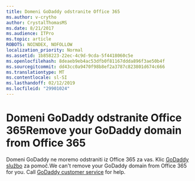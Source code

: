 ```yaml
---
title: Domeni GoDaddy odstranite Office 365
ms.author: v-crytho
author: CrystalThomasMS
ms.date: 8/21/2017
ms.audience: ITPro
ms.topic: article
ROBOTS: NOINDEX, NOFOLLOW
localization_priority: Normal
ms.assetid: 1b858223-22ec-4c9d-9cda-5f4418060c5e
ms.openlocfilehash: 8deaeb9eb4ac53dfb0f81167ddda896f3ae50b4f
ms.sourcegitcommit: dd43cc0a9470f98b8ef2a3787c823801d674c666
ms.translationtype: MT
ms.contentlocale: sl-SI
ms.lasthandoff: 02/12/2019
ms.locfileid: "29901024"
---
```

# <a name="remove-your-godaddy-domain-from-office-365"></a><span data-ttu-id="fbdaa-102">Domeni GoDaddy odstranite Office 365</span><span class="sxs-lookup"><span data-stu-id="fbdaa-102">Remove your GoDaddy domain from Office 365</span></span>

<span data-ttu-id="fbdaa-p101">Domeni GoDaddy ne moremo odstraniti iz Office 365 za vas. Klic [GoDaddy službo](https://www.godaddy.com/contact-us.aspx.aspx) za pomoč.</span><span class="sxs-lookup"><span data-stu-id="fbdaa-p101">We can't remove your GoDaddy domain from Office 365 for you. Call [GoDaddy customer service](https://www.godaddy.com/contact-us.aspx.aspx) for help.</span></span> 
  

